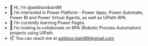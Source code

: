- 👋 Hi, I’m @addisonbain89
- 👀 I’m interested in Power Platform - Power Apps, Power Automate, Power BI and Power Virtual Agents, as well as UiPath RPA.
- 🌱 I’m currently learning Power Pages.
- 💞️ I’m looking to collaborate on RPA (Robotic Process Automation) projects using UiPath.
- 📫 You can reach me at addison.bain89@gmail.com

<!---
addisonbain89/addisonbain89 is a ✨ special ✨ repository because its `README.md` (this file) appears on your GitHub profile.
You can click the Preview link to take a look at your changes.
--->
